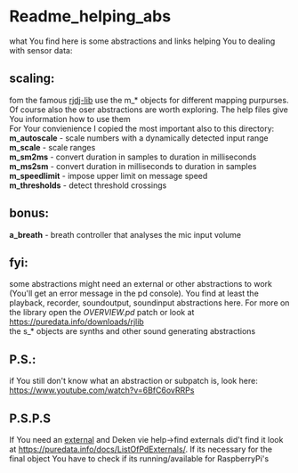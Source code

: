 # Readme_helping_abs
what You find here is some abstractions and links helping You to dealing with sensor data:

## scaling:

fom the famous [rjdj-lib](https://puredata.info/downloads/rjlib) use the m_* objects for different mapping purpurses. Of course also the oser abstractions are worth exploring. The help files give You information how to use them<br>
 For Your convienience I copied the most important also to this directory:<br>
**m_autoscale** - scale numbers with a dynamically detected input range<br>
**m_scale** - scale ranges<br>
**m_sm2ms** - convert duration in samples to duration in milliseconds<br>
**m_ms2sm** - convert duration in milliseconds to duration in samples<br>
**m_speedlimit** - impose upper limit on message speed<br>
**m_thresholds** - detect threshold crossings<br>
## bonus:
**a_breath** - breath controller that analyses the mic input volume

## fyi:

some abstractions might need an external or other abstractions to work (You'll get an error message in the pd console). You find at least the playback, recorder, soundoutput, soundinput abstractions here. For more on the library open the _OVERVIEW.pd_ patch or look at  https://puredata.info/downloads/rjlib<br>
the s_* objects are synths and other sound generating abstractions<br>

## P.S.:
if You still don't know what an abstraction or subpatch is, look here: https://www.youtube.com/watch?v=6BfC6ovRRPs

## P.S.P.S
If You need an [external](http://write.flossmanuals.net/pure-data/introduction2/) and Deken vie help->find externals did't find it look at https://puredata.info/docs/ListOfPdExternals/. If its necessary for the final object You have to check if its running/available for RaspberryPi's
